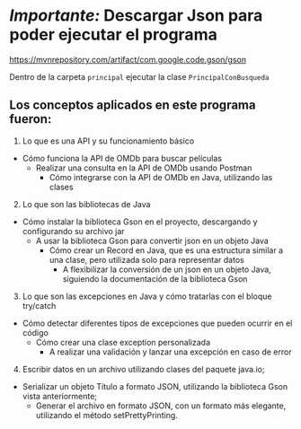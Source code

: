# *Importante:* Descargar Json para poder ejecutar el programa
  
https://mvnrepository.com/artifact/com.google.code.gson/gson

Dentro de la carpeta ```principal``` ejecutar la clase `PrincipalConBusqueda`

## Los conceptos aplicados en este programa fueron:

1. Lo que es una API y su funcionamiento básico
  - Cómo funciona la API de OMDb para buscar películas
    - Realizar una consulta en la API de OMDb usando Postman
      - Cómo integrarse con la API de OMDb en Java, utilizando las clases

2. Lo que son las bibliotecas de Java
  - Cómo instalar la biblioteca Gson en el proyecto, descargando y configurando su archivo jar
    - A usar la biblioteca Gson para convertir json en un objeto Java
      - Cómo crear un Record en Java, que es una estructura similar a una clase, pero utilizada solo para representar datos
        - A flexibilizar la conversión de un json en un objeto Java, siguiendo la documentación de la biblioteca Gson

3. Lo que son las excepciones en Java y cómo tratarlas con el bloque try/catch
  - Cómo detectar diferentes tipos de excepciones que pueden ocurrir en el código
    - Cómo crear una clase exception personalizada
      - A realizar una validación y lanzar una excepción en caso de error
     
4. Escribir datos en un archivo utilizando clases del paquete java.io;
  - Serializar un objeto Título a formato JSON, utilizando la biblioteca Gson vista anteriormente;
    - Generar el archivo en formato JSON, con un formato más elegante, utilizando el método setPrettyPrinting.
